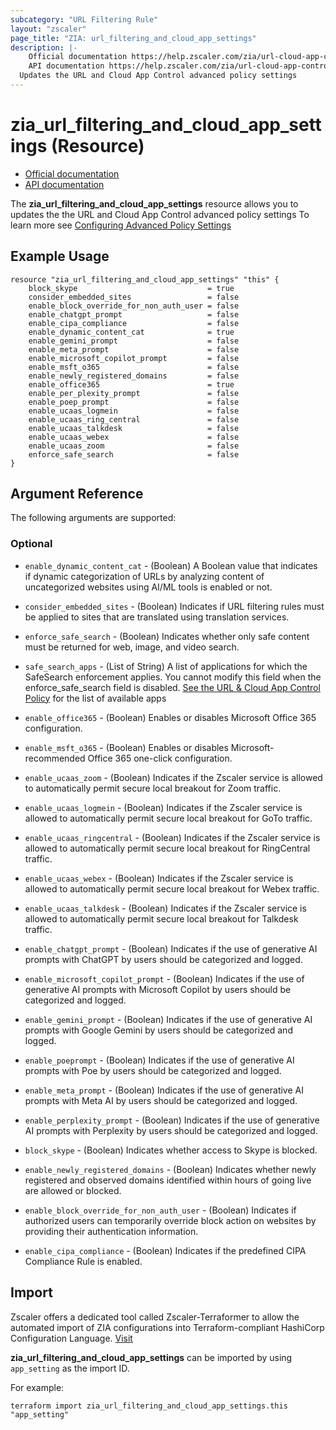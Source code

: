 ```yaml
---
subcategory: "URL Filtering Rule"
layout: "zscaler"
page_title: "ZIA: url_filtering_and_cloud_app_settings"
description: |-
    Official documentation https://help.zscaler.com/zia/url-cloud-app-control-policy-settings#/advancedUrlFilterAndCloudAppSettings-get
    API documentation https://help.zscaler.com/zia/url-cloud-app-control-policy-settings#/advancedUrlFilterAndCloudAppSettings-get
  Updates the URL and Cloud App Control advanced policy settings
---
```


# zia_url_filtering_and_cloud_app_settings (Resource)

* [Official documentation](https://help.zscaler.com/zia/about-url-categories)
* [API documentation](https://help.zscaler.com/zia/url-categories#/urlCategories-get)

The **zia_url_filtering_and_cloud_app_settings** resource allows you to updates the the URL and Cloud App Control advanced policy settings To learn more see [Configuring Advanced Policy Settings](https://help.zscaler.com/unified/configuring-advanced-policy-settings)

## Example Usage

```hcl
resource "zia_url_filtering_and_cloud_app_settings" "this" {
    block_skype                             = true
    consider_embedded_sites                 = false
    enable_block_override_for_non_auth_user = false
    enable_chatgpt_prompt                   = false
    enable_cipa_compliance                  = false
    enable_dynamic_content_cat              = true
    enable_gemini_prompt                    = false
    enable_meta_prompt                      = false
    enable_microsoft_copilot_prompt         = false
    enable_msft_o365                        = false
    enable_newly_registered_domains         = false
    enable_office365                        = true
    enable_per_plexity_prompt               = false
    enable_poep_prompt                      = false
    enable_ucaas_logmein                    = false
    enable_ucaas_ring_central               = false
    enable_ucaas_talkdesk                   = false
    enable_ucaas_webex                      = false
    enable_ucaas_zoom                       = false
    enforce_safe_search                     = false
}
```

## Argument Reference

The following arguments are supported:

### Optional

* `enable_dynamic_content_cat` - (Boolean) A Boolean value that indicates if dynamic categorization of URLs by analyzing content of uncategorized websites using AI/ML tools is enabled or not.
* `consider_embedded_sites` - (Boolean) Indicates if URL filtering rules must be applied to sites that are translated using translation services.
* `enforce_safe_search` - (Boolean) Indicates whether only safe content must be returned for web, image, and video search.

* `safe_search_apps` - (List of String) A list of applications for which the SafeSearch enforcement applies. You cannot modify this field when the enforce_safe_search field is disabled. [See the URL & Cloud App Control Policy](https://help.zscaler.com/zia/url-cloud-app-control-policy-settings#/advancedUrlFilterAndCloudAppSettings-get) for the list of available apps

* `enable_office365` - (Boolean) Enables or disables Microsoft Office 365 configuration.
* `enable_msft_o365` - (Boolean) Enables or disables Microsoft-recommended Office 365 one-click configuration.
* `enable_ucaas_zoom` - (Boolean) Indicates if the Zscaler service is allowed to automatically permit secure local breakout for Zoom traffic.
* `enable_ucaas_logmein` - (Boolean) Indicates if the Zscaler service is allowed to automatically permit secure local breakout for GoTo traffic.
* `enable_ucaas_ringcentral` - (Boolean) Indicates if the Zscaler service is allowed to automatically permit secure local breakout for RingCentral traffic.
* `enable_ucaas_webex` - (Boolean) Indicates if the Zscaler service is allowed to automatically permit secure local breakout for Webex traffic.
* `enable_ucaas_talkdesk` - (Boolean) Indicates if the Zscaler service is allowed to automatically permit secure local breakout for Talkdesk traffic.
* `enable_chatgpt_prompt` - (Boolean) Indicates if the use of generative AI prompts with ChatGPT by users should be categorized and logged.
* `enable_microsoft_copilot_prompt` - (Boolean) Indicates if the use of generative AI prompts with Microsoft Copilot by users should be categorized and logged.
* `enable_gemini_prompt` - (Boolean) Indicates if the use of generative AI prompts with Google Gemini by users should be categorized and logged.
* `enable_poeprompt` - (Boolean) Indicates if the use of generative AI prompts with Poe by users should be categorized and logged.
* `enable_meta_prompt` - (Boolean) Indicates if the use of generative AI prompts with Meta AI by users should be categorized and logged.
* `enable_perplexity_prompt` - (Boolean) Indicates if the use of generative AI prompts with Perplexity by users should be categorized and logged.
* `block_skype` - (Boolean) Indicates whether access to Skype is blocked.
* `enable_newly_registered_domains` - (Boolean) Indicates whether newly registered and observed domains identified within hours of going live are allowed or blocked.
* `enable_block_override_for_non_auth_user` - (Boolean) Indicates if authorized users can temporarily override block action on websites by providing their authentication information.
* `enable_cipa_compliance` - (Boolean) Indicates if the predefined CIPA Compliance Rule is enabled.

## Import

Zscaler offers a dedicated tool called Zscaler-Terraformer to allow the automated import of ZIA configurations into Terraform-compliant HashiCorp Configuration Language.
[Visit](https://github.com/zscaler/zscaler-terraformer)

**zia_url_filtering_and_cloud_app_settings** can be imported by using `app_setting` as the import ID.

For example:

```shell
terraform import zia_url_filtering_and_cloud_app_settings.this "app_setting"
```
